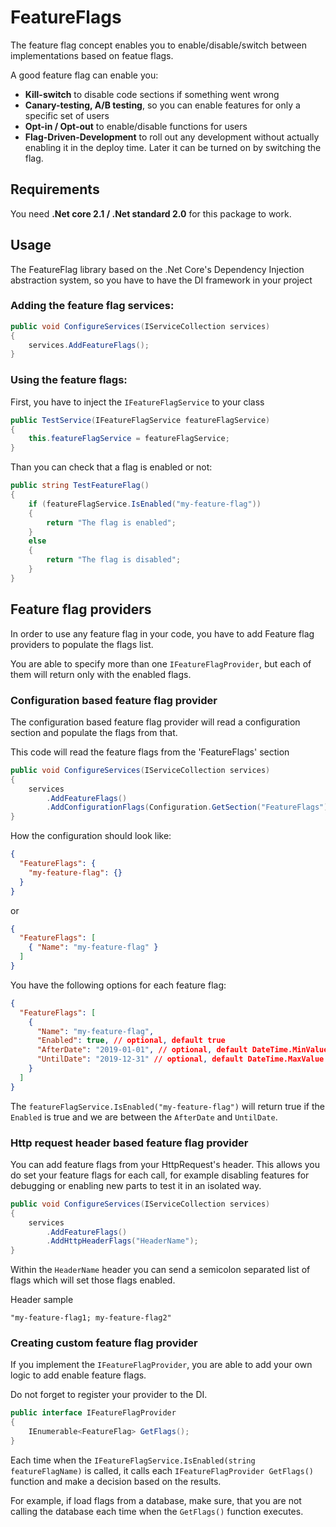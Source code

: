 # FeatureFlags

The feature flag concept enables you to enable/disable/switch between implementations based on featue flags.

A good feature flag can enable you:
- **Kill-switch** to disable code sections if something went wrong
- **Canary-testing, A/B testing**, so you can enable features for only a specific set of users
- **Opt-in / Opt-out** to enable/disable functions for users
- **Flag-Driven-Development** to roll out any development without actually enabling it in the deploy time. Later it can be turned on by switching the flag.

## Requirements

You need **.Net core 2.1 / .Net standard 2.0** for this package to work.

## Usage

The FeatureFlag library based on the .Net Core's Dependency Injection abstraction system, so you have to have the DI framework in your project

### Adding the feature flag services:

```csharp
public void ConfigureServices(IServiceCollection services)
{
    services.AddFeatureFlags();
}
```

### Using the feature flags:

First, you have to inject the `IFeatureFlagService` to your class

```csharp
public TestService(IFeatureFlagService featureFlagService)
{
	this.featureFlagService = featureFlagService;
}
```

Than you can check that a flag is enabled or not:

```csharp
public string TestFeatureFlag()
{
    if (featureFlagService.IsEnabled("my-feature-flag"))
    {
        return "The flag is enabled";
    }
    else
    {
        return "The flag is disabled";
    }
}
```

## Feature flag providers

In order to use any feature flag in your code, you have to add Feature flag providers to populate the flags list.

You are able to specify more than one `IFeatureFlagProvider`, but each of them will return only with the enabled flags.

### Configuration based feature flag provider

The configuration based feature flag provider will read a configuration section and populate the flags from that.

This code will read the feature flags from the 'FeatureFlags' section

```csharp
public void ConfigureServices(IServiceCollection services)
{
    services
        .AddFeatureFlags()
        .AddConfigurationFlags(Configuration.GetSection("FeatureFlags"));
}
```

How the configuration should look like:

```json
{
  "FeatureFlags": {
    "my-feature-flag": {}
  }
}
```

or

```json
{
  "FeatureFlags": [
    { "Name": "my-feature-flag" }
  ]
}
```

You have the following options for each feature flag:

```json
{
  "FeatureFlags": [
    {
      "Name": "my-feature-flag",
      "Enabled": true, // optional, default true
      "AfterDate": "2019-01-01", // optional, default DateTime.MinValue
      "UntilDate": "2019-12-31" // optional, default DateTime.MaxValue
    }
  ]
}
```

The `featureFlagService.IsEnabled("my-feature-flag")` will return true if the `Enabled` is true and we are between the `AfterDate` and `UntilDate`.

###  Http request header based feature flag provider

You can add feature flags from your HttpRequest's header. This allows you do set your feature flags for each call,
for example disabling features for debugging or enabling new parts to test it in an isolated way.

```csharp
public void ConfigureServices(IServiceCollection services)
{
    services
        .AddFeatureFlags()
        .AddHttpHeaderFlags("HeaderName");
}
```

Within the `HeaderName` header you can send a semicolon separated list of flags which will set those flags enabled.

Header sample

```
"my-feature-flag1; my-feature-flag2"
```

### Creating custom feature flag provider

If you implement the `IFeatureFlagProvider`, you are able to add your own logic to add enable feature flags.

Do not forget to register your provider to the DI.

```csharp
public interface IFeatureFlagProvider
{
    IEnumerable<FeatureFlag> GetFlags();
}
```

Each time when the `IFeatureFlagService.IsEnabled(string featureFlagName)` is called,
it calls each `IFeatureFlagProvider GetFlags()` function and make a decision based on the results.

For example, if load flags from a database, make sure, that you are not calling the database each time when the `GetFlags()` function executes.